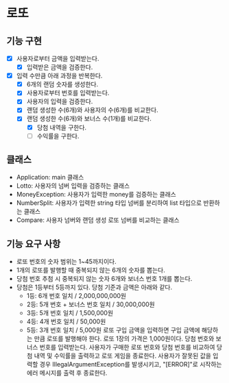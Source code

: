 # 로또

## 기능 구현
- [x] 사용자로부터 금액을 입력받는다.
  - [x] 입력받은 금액을 검증한다.
- [x] 입력 수만큼 아래 과정을 반복한다.
  - [x] 6개의 랜덤 숫자를 생성한다.
  - [x] 사용자로부터 번호를 입력받는다.
  - [x] 사용자의 입력을 검증한다.
  - [x] 랜덤 생성한 수(6개)와 사용자의 수(6개)를 비교한다.
  - [x] 랜덤 생성한 수(6개)와 보너스 수(1개)를 비교한다.
    - [x] 당첨 내역을 구한다.
    - [ ] 수익률을 구한다.

## 클래스
- Application: main 클래스
- Lotto: 사용자의 넘버 입력을 검증하는 클래스
- MoneyException: 사용자가 입력한 money를 검증하는 클래스
- NumberSplit: 사용자가 입력한 string 타입 넘버를 분리하여 list 타입으로 반환하는 클래스
- Compare: 사용자 넘버와 랜덤 생성 로또 넘버를 비교하는 클래스

## 기능 요구 사항
- 로또 번호의 숫자 범위는 1~45까지이다.
- 1개의 로또를 발행할 때 중복되지 않는 6개의 숫자를 뽑는다.
- 당첨 번호 추첨 시 중복되지 않는 숫자 6개와 보너스 번호 1개를 뽑는다.
- 당첨은 1등부터 5등까지 있다. 당첨 기준과 금액은 아래와 같다.
  - 1등: 6개 번호 일치 / 2,000,000,000원
  - 2등: 5개 번호 + 보너스 번호 일치 / 30,000,000원
  - 3등: 5개 번호 일치 / 1,500,000원
  - 4등: 4개 번호 일치 / 50,000원
  - 5등: 3개 번호 일치 / 5,000원
    로또 구입 금액을 입력하면 구입 금액에 해당하는 만큼 로또를 발행해야 한다.
    로또 1장의 가격은 1,000원이다.
    당첨 번호와 보너스 번호를 입력받는다.
    사용자가 구매한 로또 번호와 당첨 번호를 비교하여 당첨 내역 및 수익률을 출력하고 로또 게임을 종료한다.
    사용자가 잘못된 값을 입력할 경우 IllegalArgumentException를 발생시키고, "[ERROR]"로 시작하는 에러 메시지를 출력 후 종료한다.